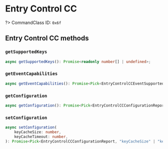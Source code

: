 # Entry Control CC

?> CommandClass ID: `0x6f`

## Entry Control CC methods

### `getSupportedKeys`

```ts
async getSupportedKeys(): Promise<readonly number[] | undefined>;
```

### `getEventCapabilities`

```ts
async getEventCapabilities(): Promise<Pick<EntryControlCCEventSupportedReport, "supportedDataTypes" | "supportedEventTypes" | "minKeyCacheSize" | "maxKeyCacheSize" | "minKeyCacheTimeout" | "maxKeyCacheTimeout"> | undefined>;
```

### `getConfiguration`

```ts
async getConfiguration(): Promise<Pick<EntryControlCCConfigurationReport, "keyCacheSize" | "keyCacheTimeout"> | undefined>;
```

### `setConfiguration`

```ts
async setConfiguration(
	keyCacheSize: number,
	keyCacheTimeout: number,
): Promise<Pick<EntryControlCCConfigurationReport, "keyCacheSize" | "keyCacheTimeout"> | undefined>;
```
